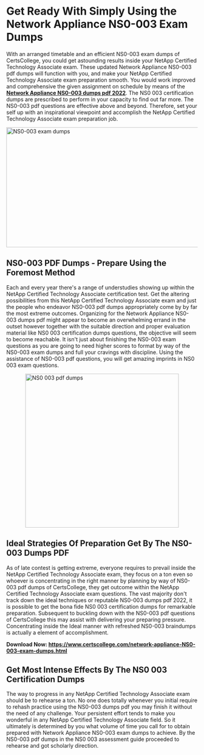 <h1><strong>Get Ready With Simply Using the Network Appliance NS0-003 Exam Dumps&nbsp;</strong></h1>
<p><span style="font-weight: 400;">With an arranged timetable and an efficient  NS0-003 exam dumps of CertsCollege, you could get astounding results inside your NetApp Certified Technology Associate exam. These updated Network Appliance NS0-003 pdf dumps will function with you, and make your NetApp Certified Technology Associate exam preparation smooth. You would work improved and comprehensive the given assignment on schedule by means of the <strong><a href="https://www.certscollege.com/network-appliance-NS0-003-exam-dumps.html">Network Appliance NS0-003 dumps pdf 2022</a></strong>. The NS0 003 certification dumps are prescribed to perform in your capacity to find out far more. The  NS0-003 pdf questions are effective above and beyond. Therefore, set your self up with an inspirational viewpoint and accomplish the NetApp Certified Technology Associate exam preparation job.&nbsp;</span></p>
<p><span style="font-weight: 400;"><img style="display: block; margin-left: auto; margin-right: auto;" src="https://i.ibb.co/CPDK3ps/Yellow-and-Blue-Initiative-Blog-Banner.png" alt="NS0-003 exam dumps" width="559" height="315" /></span></p>
<h2><strong>NS0-003 PDF Dumps - Prepare Using the Foremost Method</strong></h2>
<p><span style="font-weight: 400;">Each and every year there's a range of understudies showing up within the NetApp Certified Technology Associate certification test. Get the altering possibilities from this NetApp Certified Technology Associate exam and just the people who endeavor NS0-003 pdf dumps appropriately come by by far the most extreme outcomes. Organizing for the Network Appliance NS0-003 dumps pdf might appear to become an overwhelming errand in the outset however together with the suitable direction and proper evaluation material like NS0 003 certification dumps questions, the objective will seem to become reachable. It isn't just about finishing the NS0-003 exam questions as you are going to need higher scores to format by way of the NS0-003 exam dumps and full your cravings with discipline. Using the assistance of NS0-003 pdf questions, you will get amazing imprints in NS0 003 exam questions.</span></p>
<p><span style="font-weight: 400;"><a href="https://tinyurl.com/3nn9ppv7"><img style="display: block; margin-left: auto; margin-right: auto;" src="https://i.ibb.co/9tMrhdY/Teacher-Appreciation-Invitation.png" alt="NS0 003 pdf dumps " width="404" height="404" /></a></span></p>
<h2><strong>Ideal Strategies Of Preparation Get By The NS0-003 Dumps PDF</strong></h2>
<p><span style="font-weight: 400;">As of late contest is getting extreme, everyone requires to prevail inside the NetApp Certified Technology Associate exam, they focus on a ton even so whoever is concentrating in the right manner by planning by way of NS0-003 pdf dumps of CertsCollege, they get outcome within the NetApp Certified Technology Associate exam questions. The vast majority don't track down the ideal techniques or reputable NS0-003 dumps pdf 2022, it is possible to get the bona fide NS0 003 certification dumps for remarkable preparation. Subsequent to buckling down with the  NS0-003 pdf questions of CertsCollege this may assist with delivering your preparing pressure. Concentrating inside the Ideal manner with refreshed NS0-003 braindumps is actually a element of accomplishment.</span></p>
<p><span style="font-weight: 400;"><strong>Download Now: <a href="https://www.certscollege.com/network-appliance-NS0-003-exam-dumps.html">https://www.certscollege.com/network-appliance-NS0-003-exam-dumps.html</a></strong></span></p>
<h2><strong>Get Most Intense Effects By The NS0 003 Certification Dumps</strong></h2>
<p><span style="font-weight: 400;">The way to progress in any NetApp Certified Technology Associate exam should be to rehearse a ton. No one does totally whenever you initial require to rehash practice using the NS0-003 dumps pdf you may finish it without the need of any challenge. Your persistent effort tends to make you wonderful in any NetApp Certified Technology Associate field. So it ultimately is determined by you what volume of time you call for to obtain prepared with Network Appliance NS0-003 exam dumps to achieve. By the NS0-003 pdf dumps in the NS0 003 assessment guide proceeded to rehearse and got scholarly direction.</span></p>
